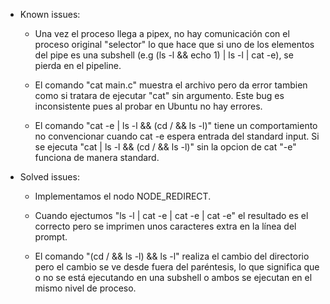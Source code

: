 * Known issues:

    - Una vez el proceso llega a pipex, no hay comunicación con el proceso original "selector" lo que hace que si uno de los elementos del pipe es una subshell (e.g (ls -l && echo 1) | ls -l | cat -e), se pierda en el pipeline.

    - El comando "cat main.c" muestra el archivo pero da error tambien como si tratara de ejecutar "cat" sin argumento. Este bug es inconsistente pues al probar en Ubuntu no hay errores.

    - El comando "cat -e | ls -l && (cd / && ls -l)" tiene un comportamiento no convencionar cuando cat -e espera entrada del standard input. Si se ejecuta "cat | ls -l && (cd / && ls -l)" sin la opcion de cat "-e" funciona de manera standard.


* Solved issues:

    - Implementamos el nodo NODE_REDIRECT.

    - Cuando ejectumos "ls -l | cat -e | cat -e | cat -e" el resultado es el correcto pero se imprimen unos caracteres extra en la línea del prompt.

    - El comando "(cd / && ls -l) && ls -l" realiza el cambio del directorio pero el cambio se ve desde fuera del paréntesis, lo que significa que o no se está ejecutando en una subshell o ambos se ejecutan en el mismo nivel de proceso.